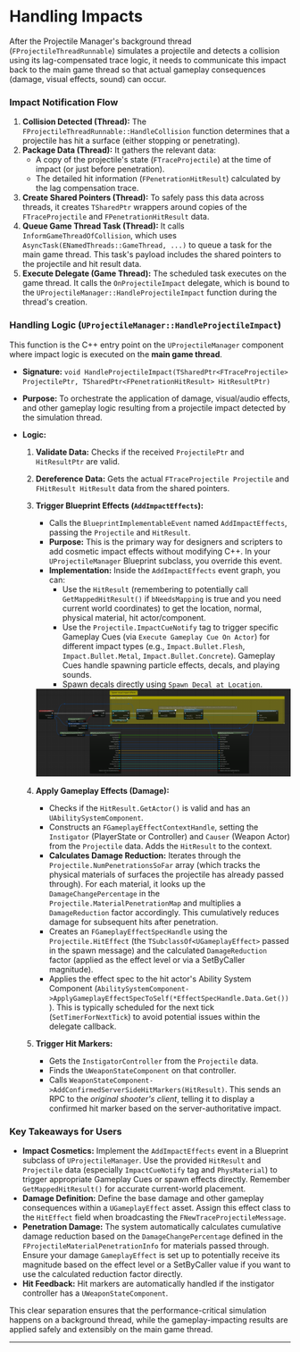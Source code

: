 # Handling Impacts

After the Projectile Manager's background thread (`FProjectileThreadRunnable`) simulates a projectile and detects a collision using its lag-compensated trace logic, it needs to communicate this impact back to the main game thread so that actual gameplay consequences (damage, visual effects, sound) can occur.

### Impact Notification Flow

1. **Collision Detected (Thread):** The `FProjectileThreadRunnable::HandleCollision` function determines that a projectile has hit a surface (either stopping or penetrating).
2. **Package Data (Thread):** It gathers the relevant data:
   * A copy of the projectile's state (`FTraceProjectile`) at the time of impact (or just before penetration).
   * The detailed hit information (`FPenetrationHitResult`) calculated by the lag compensation trace.
3. **Create Shared Pointers (Thread):** To safely pass this data across threads, it creates `TSharedPtr` wrappers around copies of the `FTraceProjectile` and `FPenetrationHitResult` data.
4. **Queue Game Thread Task (Thread):** It calls `InformGameThreadOfCollision`, which uses `AsyncTask(ENamedThreads::GameThread, ...)` to queue a task for the main game thread. This task's payload includes the shared pointers to the projectile and hit result data.
5. **Execute Delegate (Game Thread):** The scheduled task executes on the game thread. It calls the `OnProjectileImpact` delegate, which is bound to the `UProjectileManager::HandleProjectileImpact` function during the thread's creation.

### Handling Logic (`UProjectileManager::HandleProjectileImpact`)

This function is the C++ entry point on the `UProjectileManager` component where impact logic is executed on the **main game thread**.

* **Signature:** `void HandleProjectileImpact(TSharedPtr<FTraceProjectile> ProjectilePtr, TSharedPtr<FPenetrationHitResult> HitResultPtr)`
* **Purpose:** To orchestrate the application of damage, visual/audio effects, and other gameplay logic resulting from a projectile impact detected by the simulation thread.
*   **Logic:**

    1. **Validate Data:** Checks if the received `ProjectilePtr` and `HitResultPtr` are valid.
    2. **Dereference Data:** Gets the actual `FTraceProjectile Projectile` and `FHitResult HitResult` data from the shared pointers.
    3.  **Trigger Blueprint Effects (`AddImpactEffects`):**

        * Calls the `BlueprintImplementableEvent` named `AddImpactEffects`, passing the `Projectile` and `HitResult`.
        * **Purpose:** This is the primary way for designers and scripters to add cosmetic impact effects without modifying C++. In your `UProjectileManager` Blueprint subclass, you override this event.
        * **Implementation:** Inside the `AddImpactEffects` event graph, you can:
          * Use the `HitResult` (remembering to potentially call `GetMappedHitResult()` if `bNeedsMapping` is true and you need current world coordinates) to get the location, normal, physical material, hit actor/component.
          * Use the `Projectile.ImpactCueNotify` tag to trigger specific Gameplay Cues (via `Execute Gameplay Cue On Actor`) for different impact types (e.g., `Impact.Bullet.Flesh`, `Impact.Bullet.Metal`, `Impact.Bullet.Concrete`). Gameplay Cues handle spawning particle effects, decals, and playing sounds.
          * Spawn decals directly using `Spawn Decal at Location`.

        <img src=".gitbook/assets/image (2) (1).png" alt="" title="">
    4. **Apply Gameplay Effects (Damage):**
       * Checks if the `HitResult.GetActor()` is valid and has an `UAbilitySystemComponent`.
       * Constructs an `FGameplayEffectContextHandle`, setting the `Instigator` (PlayerState or Controller) and `Causer` (Weapon Actor) from the `Projectile` data. Adds the `HitResult` to the context.
       * **Calculates Damage Reduction:** Iterates through the `Projectile.NumPenetrationsSoFar` array (which tracks the physical materials of surfaces the projectile has already passed through). For each material, it looks up the `DamageChangePercentage` in the `Projectile.MaterialPenetrationMap` and multiplies a `DamageReduction` factor accordingly. This cumulatively reduces damage for subsequent hits after penetration.
       * Creates an `FGameplayEffectSpecHandle` using the `Projectile.HitEffect` (the `TSubclassOf<UGameplayEffect>` passed in the spawn message) and the calculated `DamageReduction` factor (applied as the effect level or via a SetByCaller magnitude).
       * Applies the effect spec to the hit actor's Ability System Component (`AbilitySystemComponent->ApplyGameplayEffectSpecToSelf(*EffectSpecHandle.Data.Get())`). This is typically scheduled for the next tick (`SetTimerForNextTick`) to avoid potential issues within the delegate callback.
    5. **Trigger Hit Markers:**
       * Gets the `InstigatorController` from the `Projectile` data.
       * Finds the `UWeaponStateComponent` on that controller.
       * Calls `WeaponStateComponent->AddConfirmedServerSideHitMarkers(HitResult)`. This sends an RPC to the _original shooter's client_, telling it to display a confirmed hit marker based on the server-authoritative impact.



### Key Takeaways for Users

* **Impact Cosmetics:** Implement the `AddImpactEffects` event in a Blueprint subclass of `UProjectileManager`. Use the provided `HitResult` and `Projectile` data (especially `ImpactCueNotify` tag and `PhysMaterial`) to trigger appropriate Gameplay Cues or spawn effects directly. Remember `GetMappedHitResult()` for accurate current-world placement.
* **Damage Definition:** Define the base damage and other gameplay consequences within a `UGameplayEffect` asset. Assign this effect class to the `HitEffect` field when broadcasting the `FNewTraceProjectileMessage`.
* **Penetration Damage:** The system automatically calculates cumulative damage reduction based on the `DamageChangePercentage` defined in the `FProjectileMaterialPenetrationInfo` for materials passed through. Ensure your damage `GameplayEffect` is set up to potentially receive its magnitude based on the effect level or a SetByCaller value if you want to use the calculated reduction factor directly.
* **Hit Feedback:** Hit markers are automatically handled if the instigator controller has a `UWeaponStateComponent`.

This clear separation ensures that the performance-critical simulation happens on a background thread, while the gameplay-impacting results are applied safely and extensibly on the main game thread.

***
